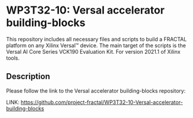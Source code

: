 # WP3T32-10: Versal accelerator building-blocks

This repository includes all necessary files and scripts to build a FRACTAL platform on any Xilinx Versal™ device. The main target of the scripts is the Versal AI Core Series VCK190 Evaluation Kit. For version 2021.1 of Xilinx tools.

## Description

Please follow the link to the Versal accelerator building-blocks repository:

LINK: <https://github.com/project-fractal/WP3T32-10-Versal-accelerator-building-blocks>